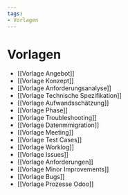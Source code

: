 ```yaml
---
tags:
- Vorlagen
---
```


# Vorlagen

* [[Vorlage Angebot]]
* [[Vorlage Konzept]]
* [[Vorlage Anforderungsanalyse]]
* [[Vorlage Technische Spezifikation]]
* [[Vorlage Aufwandsschätzung]]
* [[Vorlage Phase]]
* [[Vorlage Troubleshooting]]
* [[Vorlage Datenmmigration]]
* [[Vorlage Meeting]]
* [[Vorlage Test Cases]]
* [[Vorlage Worklog]]
* [[Vorlage Issues]]
* [[Vorlage Anforderungen]]
* [[Vorlage Minor Improvements]]
* [[Vorlage Bugs]]
* [[Vorlage Prozesse Odoo]]